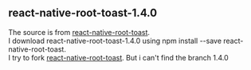 ## react-native-root-toast-1.4.0
The source is from [react-native-root-toast](https://github.com/magicismight/react-native-root-toast).  
I download react-native-root-toast-1.4.0 using npm install --save react-native-root-toast.  
I try to fork [react-native-root-toast](https://github.com/magicismight/react-native-root-toast). But i can't find the branch 1.4.0
